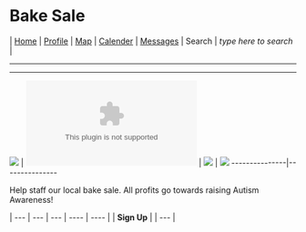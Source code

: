 # Bake Sale

| [Home](https://pdc1601.github.io/SWEN-101-Group1/) | [Profile](https://pdc1601.github.io/SWEN-101-Group1/profile) | [Map](https://pdc1601.github.io/SWEN-101-Group1/map) | [Calender](https://pdc1601.github.io/SWEN-101-Group1/calendar) | [Messages](https://pdc1601.github.io/SWEN-101-Group1/messages) | Search | *type here to search* | 

------------------------------------------------
-----
![ ](https://static.boredpanda.com/blog/wp-content/uploads/2015/08/totoro-cakes-34__605.jpg) | ![ ](https://images.squarespace-cdn.com/content/v1/560dbc25e4b0969564758eb5/1484339676779-W306SLWE0G0FPO2GB59F/ke17ZwdGBToddI8pDm48kKAwwdAfKsTlKsCcElEApLR7gQa3H78H3Y0txjaiv_0fDoOvxcdMmMKkDsyUqMSsMWxHk725yiiHCCLfrh8O1z5QPOohDIaIeljMHgDF5CVlOqpeNLcJ80NK65_fV7S1UegTYNQkRo-Jk4EWsyBNhwKrKLo5CceA1-Tdpfgyxoog5ck0MD3_q0rY3jFJjjoLbQ/Totoro+Cafe+%2B+www.thetravelpockets.com) | ![ ](http://ironchefjabes.page.ph/regali/wp-content/uploads/2019/03/Kpop-BT21-Cupcakes_BTS_-K-pop_Mang_Tata_Chimmy_Cooky_Van_RJ_Shooky_Koya_Korean_Kdrama.jpg) | ![ ](http://mymodernmet.com/wp/wp-content/uploads/2017/02/melly-eats-world-animal-macarons-6.jpg)
---------------|---------------

Help staff our local bake sale. All profits go towards raising Autism Awareness!

| --- | --- | --- | ---- | ---- |
| **Sign Up** |
| --- |
